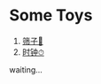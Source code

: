 # Some Toys

1. [筛子🎲](https://VarAndrewChen.github.io/Toys/master/dice/dice.html)
2. [时钟⏱](https://VarAndrewChen.github.io/Toys/master/clock/clock.html)

waiting...
